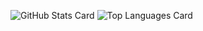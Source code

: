 ![GitHub Stats Card](https://github-readme-stats.vercel.app/api?username=slablove)
![Top Languages Card](https://github-readme-stats.vercel.app/api/top-langs/?username=slablove)

